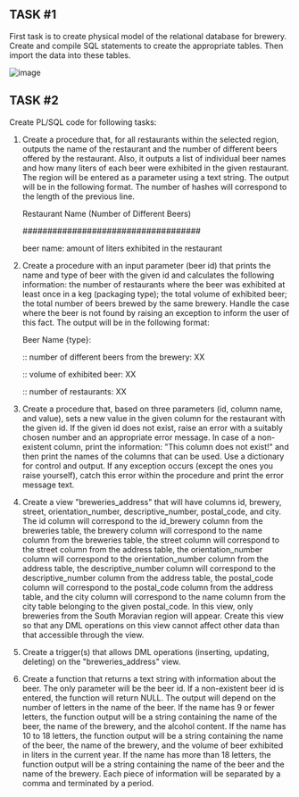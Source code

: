 <h2>TASK #1</h2>

First task is to create physical model of the relational database for brewery. Create and compile SQL statements to create the appropriate tables. Then import the data into these tables.

![image](https://github.com/AdamLnenicka/SQL-brewery/assets/70570107/c4632acc-d43f-4a38-8770-394adb6e87fc)

<h2>TASK #2</h2>
Create PL/SQL code for following tasks:

1. Create a procedure that, for all restaurants within the selected region, outputs the name of the restaurant and the number of different beers offered by the restaurant. Also, it outputs a list of individual beer names and how many liters of each beer were exhibited in the given restaurant. The region will be entered as a parameter using a text string. The output will be in the following format. The number of hashes will correspond to the length of the previous line.
   
   Restaurant Name (Number of Different Beers)

   ####################################

   beer name: amount of liters exhibited in the restaurant

3. Create a procedure with an input parameter (beer id) that prints the name and type of beer with the given id and calculates the following information: the number of restaurants where the beer was exhibited at least once in a keg (packaging type); the total volume of exhibited beer; the total number of beers brewed by the same brewery. Handle the case where the beer is not found by raising an exception to inform the user of this fact. The output will be in the following format:

   Beer Name {type}:

   :: number of different beers from the brewery: XX

   :: volume of exhibited beer: XX

   :: number of restaurants: XX

5. Create a procedure that, based on three parameters (id, column name, and value), sets a new value in the given column for the restaurant with the given id. If the given id does not exist, raise an error with a suitably chosen number and an appropriate error message. In case of a non-existent column, print the information: "This column does not exist!" and then print the names of the columns that can be used. Use a dictionary for control and output. If any exception occurs (except the ones you raise yourself), catch this error within the procedure and print the error message text.

6. Create a view "breweries_address" that will have columns id, brewery, street, orientation_number, descriptive_number, postal_code, and city. The id column will correspond to the id_brewery column from the breweries table, the brewery column will correspond to the name column from the breweries table, the street column will correspond to the street column from the address table, the orientation_number column will correspond to the orientation_number column from the address table, the descriptive_number column will correspond to the descriptive_number column from the address table, the postal_code column will correspond to the postal_code column from the address table, and the city column will correspond to the name column from the city table belonging to the given postal_code. In this view, only breweries from the South Moravian region will appear. Create this view so that any DML operations on this view cannot affect other data than that accessible through the view.

7. Create a trigger(s) that allows DML operations (inserting, updating, deleting) on the "breweries_address" view.

8. Create a function that returns a text string with information about the beer. The only parameter will be the beer id. If a non-existent beer id is entered, the function will return NULL. The output will depend on the number of letters in the name of the beer. If the name has 9 or fewer letters, the function output will be a string containing the name of the beer, the name of the brewery, and the alcohol content. If the name has 10 to 18 letters, the function output will be a string containing the name of the beer, the name of the brewery, and the volume of beer exhibited in liters in the current year. If the name has more than 18 letters, the function output will be a string containing the name of the beer and the name of the brewery. Each piece of information will be separated by a comma and terminated by a period.
